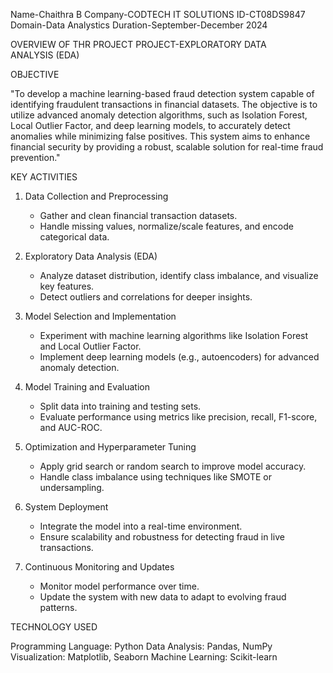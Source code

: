 Name-Chaithra B
Company-CODTECH IT SOLUTIONS
ID-CT08DS9847
Domain-Data Analystics
Duration-September-December 2024

OVERVIEW OF THR PROJECT
PROJECT-EXPLORATORY DATA ANALYSIS (EDA)

OBJECTIVE

"To develop a machine learning-based fraud detection system capable of identifying fraudulent transactions in financial datasets. The objective is to utilize advanced anomaly detection algorithms, such as Isolation Forest, Local Outlier Factor, and deep learning models, to accurately detect anomalies while minimizing false positives. This system aims to enhance financial security by providing a robust, scalable solution for real-time fraud prevention."

KEY ACTIVITIES

1. Data Collection and Preprocessing 
   - Gather and clean financial transaction datasets.  
   - Handle missing values, normalize/scale features, and encode categorical data.  

2. Exploratory Data Analysis (EDA)  
   - Analyze dataset distribution, identify class imbalance, and visualize key features.  
   - Detect outliers and correlations for deeper insights.  

3. Model Selection and Implementation
   - Experiment with machine learning algorithms like Isolation Forest and Local Outlier Factor.  
   - Implement deep learning models (e.g., autoencoders) for advanced anomaly detection.  

4. Model Training and Evaluation 
   - Split data into training and testing sets.  
   - Evaluate performance using metrics like precision, recall, F1-score, and AUC-ROC.  

5. Optimization and Hyperparameter Tuning  
   - Apply grid search or random search to improve model accuracy.  
   - Handle class imbalance using techniques like SMOTE or undersampling.  

6. System Deployment
   - Integrate the model into a real-time environment.  
   - Ensure scalability and robustness for detecting fraud in live transactions.  

7. Continuous Monitoring and Updates  
   - Monitor model performance over time.  
   - Update the system with new data to adapt to evolving fraud patterns.
  
TECHNOLOGY USED

Programming Language: Python
Data Analysis: Pandas, NumPy
Visualization: Matplotlib, Seaborn
Machine Learning: Scikit-learn





